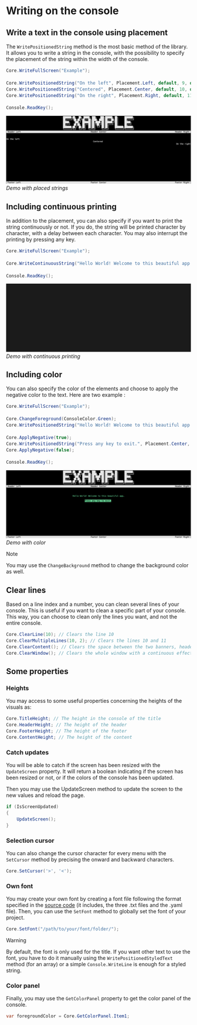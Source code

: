 # Writing on the console

## Write a text in the console using placement

The `WritePositionedString` method is the most basic method of the library. It allows you to write a string in the console, with the possibility to specify the placement of the string within the width of the console.

```csharp
Core.WriteFullScreen("Example");

Core.WritePositionedString("On the left", Placement.Left, default, 9, default);
Core.WritePositionedString("Centered", Placement.Center, default, 10, default);
Core.WritePositionedString("On the right", Placement.Right, default, 11, default);

Console.ReadKey();
```

![position](../images/position.png)
*Demo with placed strings*

## Including continuous printing

In addition to the placement, you can also specify if you want to print the string continuously or not. If you do, the string will be printed character by character, with a delay between each character. You may also interrupt the printing by pressing any key.

```csharp
Core.WriteFullScreen("Example");

Core.WriteContinuousString("Hello World! Welcome to this beautiful app.", 10);

Console.ReadKey();
```

![continuous](../images/continuous.gif)
*Demo with continuous printing*

## Including color

You can also specify the color of the elements and choose to apply the negative color to the text. Here are two example :

```csharp
Core.WriteFullScreen("Example");

Core.ChangeForeground(ConsoleColor.Green);
Core.WritePositionedString("Hello World! Welcome to this beautiful app.", Placement.Center, false, 10);

Core.ApplyNegative(true);
Core.WritePositionedString("Press any key to exit.", Placement.Center, true, 12);
Core.ApplyNegative(false);

Console.ReadKey();
```

![color](../images/color.png)
*Demo with color*

> [!NOTE]
> You may use the `ChangeBackground` method to change the background color as well.

## Clear lines

Based on a line index and a number, you can clean several lines of your console. This is useful if you want to clean a specific part of your console. This way, you can choose to clean only the lines you want, and not the entire console.

```csharp
Core.ClearLine(10); // Clears the line 10
Core.ClearMultipleLines(10, 2); // Clears the lines 10 and 11
Core.ClearContent(); // Clears the space between the two banners, header and footer
Core.ClearWindow(); // Clears the whole window with a continuous effect
```

## Some properties

### Heights

You may access to some useful properties concerning the heights of the visuals as:

```csharp
Core.TitleHeight; // The height in the console of the title
Core.HeaderHeight; // The height of the header
Core.FooterHeight; // The height of the footer
Core.ContentHeight; // The height of the content
```

### Catch updates

You will be able to catch if the screen has been resized with the `UpdateScreen` property. It will return a boolean indicating if the screen has been resized or not, or if the colors of the console has been updated.

Then you may use the UpdateScreen method to update the screen to the new values and reload the page.

```csharp
if (IsScreenUpdated)
{
    UpdateScreen();
}
```

### Selection cursor

You can also change the cursor character for every menu with the `SetCursor` method by precising the onward and backward characters.

```csharp
Core.SetCursor('>', '<');
```

### Own font

You may create your own font by creating a font file following the format specified in the [source code](https://github.com/MorganKryze/ConsoleAppVisuals) (it includes, the three .txt files and the .yaml file). Then, you can use the `SetFont` method to globally set the font of your project.

```csharp
Core.SetFont("/path/to/your/font/folder/");
```

> [!WARNING]
> By default, the font is only used for the title. If you want other text to use the font, you have to do it manually using the `WritePositionedStyledText` method (for an array) or a simple `Console.WriteLine` is enough for a styled string.

### Color panel

Finally, you may use the `GetColorPanel` property to get the color panel of the console.

```csharp
var foregroundColor = Core.GetColorPanel.Item1;
```
